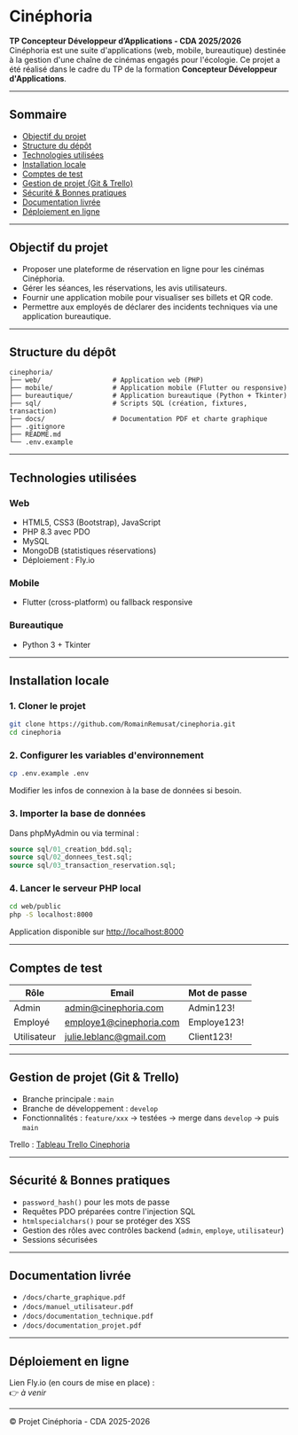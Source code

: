 # Cinéphoria

**TP Concepteur Développeur d’Applications - CDA 2025/2026**  
Cinéphoria est une suite d'applications (web, mobile, bureautique) destinée à la gestion d'une chaîne de cinémas engagés pour l'écologie. Ce projet a été réalisé dans le cadre du TP de la formation **Concepteur Développeur d'Applications**.

---

## Sommaire
- [Objectif du projet](#-objectif-du-projet)
- [Structure du dépôt](#-structure-du-dépôt)
- [Technologies utilisées](#-technologies-utilisées)
- [Installation locale](#-installation-locale)
- [Comptes de test](#-comptes-de-test)
- [Gestion de projet (Git & Trello)](#-gestion-de-projet-git--trello)
- [Sécurité & Bonnes pratiques](#-sécurité--bonnes-pratiques)
- [Documentation livrée](#-documentation-livrée)
- [Déploiement en ligne](#-déploiement-en-ligne)

---

## Objectif du projet
- Proposer une plateforme de réservation en ligne pour les cinémas Cinéphoria.
- Gérer les séances, les réservations, les avis utilisateurs.
- Fournir une application mobile pour visualiser ses billets et QR code.
- Permettre aux employés de déclarer des incidents techniques via une application bureautique.

---

## Structure du dépôt
```
cinephoria/
├── web/                  # Application web (PHP)
├── mobile/               # Application mobile (Flutter ou responsive)
├── bureautique/          # Application bureautique (Python + Tkinter)
├── sql/                  # Scripts SQL (création, fixtures, transaction)
├── docs/                 # Documentation PDF et charte graphique
├── .gitignore
├── README.md
└── .env.example
```

---

## Technologies utilisées

### Web
- HTML5, CSS3 (Bootstrap), JavaScript
- PHP 8.3 avec PDO
- MySQL
- MongoDB (statistiques réservations)
- Déploiement : Fly.io

### Mobile
- Flutter (cross-platform) ou fallback responsive

### Bureautique
- Python 3 + Tkinter

---

## Installation locale

### 1. Cloner le projet
```bash
git clone https://github.com/RomainRemusat/cinephoria.git
cd cinephoria
```

### 2. Configurer les variables d'environnement
```bash
cp .env.example .env
```
Modifier les infos de connexion à la base de données si besoin.

### 3. Importer la base de données
Dans phpMyAdmin ou via terminal :
```sql
source sql/01_creation_bdd.sql;
source sql/02_donnees_test.sql;
source sql/03_transaction_reservation.sql;
```

### 4. Lancer le serveur PHP local
```bash
cd web/public
php -S localhost:8000
```
Application disponible sur [http://localhost:8000](http://localhost:8000)

---

## Comptes de test

| Rôle        | Email                       | Mot de passe   |
|-------------|-----------------------------|----------------|
| Admin       | admin@cinephoria.com        | Admin123!      |
| Employé     | employe1@cinephoria.com     | Employe123!    |
| Utilisateur | julie.leblanc@gmail.com     | Client123!     |

---

## Gestion de projet (Git & Trello)
- Branche principale : `main`
- Branche de développement : `develop`
- Fonctionnalités : `feature/xxx` → testées → merge dans `develop` → puis `main`

Trello : [Tableau Trello Cinephoria](https://trello.com/b/dLrilC0o/cinephoria-tp-cda)

---

## Sécurité & Bonnes pratiques
- `password_hash()` pour les mots de passe
- Requêtes PDO préparées contre l'injection SQL
- `htmlspecialchars()` pour se protéger des XSS
- Gestion des rôles avec contrôles backend (`admin`, `employe`, `utilisateur`)
- Sessions sécurisées

---

## Documentation livrée
- `/docs/charte_graphique.pdf`
- `/docs/manuel_utilisateur.pdf`
- `/docs/documentation_technique.pdf`
- `/docs/documentation_projet.pdf`

---

## Déploiement en ligne
Lien Fly.io (en cours de mise en place) :  
👉 _à venir_

---

© Projet Cinéphoria - CDA 2025-2026
